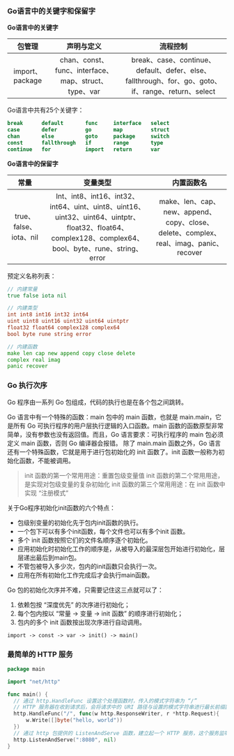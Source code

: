### Go语言中的关键字和保留字

**Go语言中的关键字**  

|     包管理     |                      声明与定义                      |                                              流程控制                                              |
| :-------------: | :--------------------------------------------------: | :------------------------------------------------------------------------------------------------: |
| import、package | chan、const、func、interface、map、struct、type、var | break、case、continue、default、defer、else、fallthrough、for、go、goto、if、range、return、select |

Go语言中共有25个关键字：

```go
break      default       func     interface   select
case       defer         go       map         struct
chan       else          goto     package     switch
const      fallthrough   if       range       type
continue   for           import   return      var
```

**Go语言中的保留字**   

|          常量          |                                                                        变量类型                                                                        |                                      内置函数名                                      |
| :--------------------: | :----------------------------------------------------------------------------------------------------------------------------------------------------: | :-----------------------------------------------------------------------------------: |
| true、false、iota、nil | Int、int8、int16、int32、int64、uint、uint8、uint16、uint32、uint64、uintptr、float32、float64、complex128、complex64、bool、byte、rune、string、error | make、len、cap、new、append、copy、close、delete、complex、real、imag、panic、recover |

预定义名称列表：

```go
// 内建常量 
true false iota nil

// 内建类型 
int int8 int16 int32 int64
uint uint8 uint16 uint32 uint64 uintptr
float32 float64 complex128 complex64
bool byte rune string error

// 内建函数
make len cap new append copy close delete
complex real imag
panic recover
```

### Go 执行次序

Go 程序由一系列 Go 包组成，代码的执行也是在各个包之间跳转。

Go 语言中有一个特殊的函数：main 包中的 main 函数，也就是 main.main，它是所有 Go 可执行程序的用户层执行逻辑的入口函数。main 函数的函数原型非常简单，没有参数也没有返回值。而且，Go 语言要求：可执行程序的 main 包必须定义 main 函数，否则 Go 编译器会报错。
除了 main.main 函数之外，Go 语言还有一个特殊函数，它就是用于进行包初始化的 init 函数了。init 函数一般称为初始化函数，不能被调用。

> init 函数的第一个常用用途：重置包级变量值
> init 函数的第二个常用用途，是实现对包级变量的复杂初始化
> init 函数的第三个常用用途：在 init 函数中实现 “注册模式”

关于Go程序初始化init函数的六个特点：

- 包级别变量的初始化先于包内init函数的执行。
- 一个包下可以有多个init函数，每个文件也可以有多个init 函数。
- 多个 init 函数按照它们的文件名顺序逐个初始化。
- 应用初始化时初始化工作的顺序是，从被导入的最深层包开始进行初始化，层层递出最后到main包。
- 不管包被导入多少次，包内的init函数只会执行一次。
- 应用在所有初始化工作完成后才会执行main函数。

Go 包的初始化次序并不难，只需要记住这三点就可以了：

1. 依赖包按 “深度优先” 的次序进行初始化；
2. 每个包内按以 “常量 -> 变量 -> init 函数” 的顺序进行初始化；
3. 包内的多个 init 函数按出现次序进行自动调用。

```shell
import -> const -> var -> init() -> main()
```


### 最简单的 HTTP 服务

```go
package main

import "net/http"

func main() {
  // 通过 http.HandleFunc 设置这个处理函数时，传入的模式字符串为 “/”
  // HTTP 服务器在收到请求后，会将请求中的 URI 路径与设置的模式字符串进行最长前缀匹配，并执行匹配到的模式字符串所对应的处理函数
  http.HandleFunc("/", func(w http.ResponseWriter, r *http.Request){
      w.Write([]byte("hello, world"))
  })
  // 通过 http 包提供的 ListenAndServe 函数，建立起一个 HTTP 服务，这个服务监听本地的 8080 端口
  http.ListenAndServe(":8080", nil)
}
```
